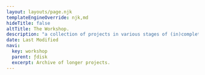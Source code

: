```yaml
---
layout: layouts/page.njk
templateEngineOverride: njk,md
hideTitle: false
altTitle: The Workshop.
description: "a collection of projects in various stages of (in)completion."
date: Last Modified
navi:
  key: workshop
  parent: ƒdisk
  excerpt: Archive of longer projects.
---
```



